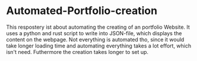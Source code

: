 # Automated-Portfolio-creation
 This respostery ist about automating the creating of an portfolio Website. It uses a python and rust script to write into JSON-file, which displays the content on the webpage. 
 Not everything is automated tho, since it would take longer loading time and automating everything takes a lot effort, which isn't need. Futhermore the creation takes longer to set up. 
